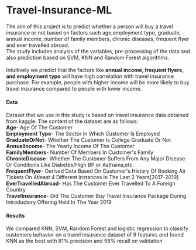 # Travel-Insurance-ML

The aim of this project is to predict whether a person will buy a travel insurance or not based on factors such age,employment type, graduate, annual income, number of family members, chronic diseases, frequent flyer and ever travelled abroad.\
The study includes analysis of the variables, pre-processing of the data and also prediction based on SVM, KNN and Random Forest algorithms.\
\
Intuitively we predict that the factors like **annual income, frequent flyers, and employment type** will have high correlation with travel insurance purchase. For example, people with higher income will be more likely to buy travel insurance compared to people with lower income.

#### Data
Dataset that we use in this study is based on travel insurance data obtained from kaggle. The content of the dataset are as follows:\
**Age**- Age Of The Customer\
**Employment Type**- The Sector In Which Customer Is Employed\
**GraduateOrNot**- Whether The Customer Is College Graduate Or Not\
**AnnualIncome**- The Yearly Income Of The Customer\
**FamilyMembers**- Number Of Members In Customer's Family
\
**ChronicDisease**- Whether The Customer Suffers From Any Major Disease Or Conditions Like Diabetes/High BP or Asthama,etc.\
**FrequentFlyer**- Derived Data Based On Customer's History Of Booking Air Tickets On Atleast 4 Different Instances In The Last 2 Years[2017-2019]\
**EverTravelledAbroad**- Has The Customer Ever Travelled To A Foreign Country
\
**TravelInsurance**- Did The Customer Buy Travel Insurance Package During Introductory Offering Held In The Year 2019

#### Results
We compared KNN, SVM, Random Forest and logistic regression to classify customers behavior on a travel insurance dataset of 9 features and found KNN as the best with 81% precision and 98% recall on validation
